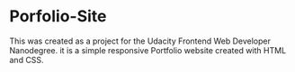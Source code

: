 # Porfolio-Site

This was created as a project for the Udacity Frontend Web Developer Nanodegree.
it is a simple responsive Portfolio website created with HTML and CSS.
